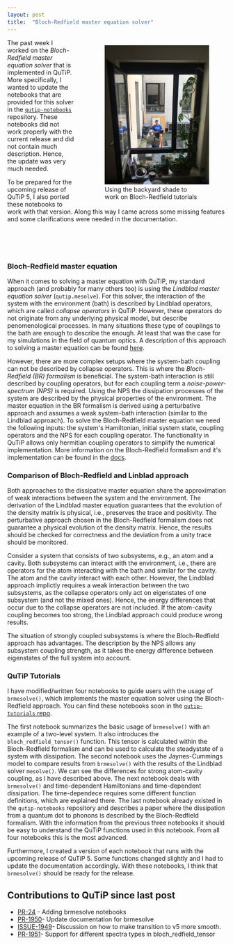 ```yaml
---
layout: post
title:  "Bloch-Redfield master equation solver"
---
```

<figure style="float: right; padding-left: 30px">
<img src="/assets/working_in_the_shade.jpeg" 
alt="img" width="240"/>
<figcaption>Using the backyard shade to <br> work on Bloch-Redfield tutorials</figcaption>
</figure>

The past week I worked on the *Bloch-Redfield master equation solver* that is implemented in QuTiP.
More specifically, I wanted to update the notebooks that are provided for this solver in the
[`qutip-notebooks`](https://github.com/qutip/qutip-notebooks) repository. These notebooks did not
work properly with the current release and did not contain much description. Hence, the update was
very much needed.

To be prepared for the upcoming release of QuTiP 5, I also ported these notebooks to work with that
version. Along this way I came across some missing features and some clarifications were needed in
the documentation.

<p style="margin-bottom:90px;"></p>


### Bloch-Redfield master equation

When it comes to solving a master equation with QuTiP, my standard approach (and probably for many
others too) is using the *Lindblad master equation solver* (`qutip.mesolve`). For this solver, the
interaction of the system with the environment (bath) is described by Lindblad operators, which are
called *collapse operators* in QuTiP. However, these operators do not originate from any underlying
physical model, but describe penomenological processes. In many situations these type of couplings
to the bath are enough to describe the enough. At least that was the case for my simulations in the
field of quantum optics. A description of this approach to solving a master equation can be found
[here](https://qutip.org/docs/latest/guide/dynamics/dynamics-master.html).

However, there are more complex setups where the system-bath coupling can not be described by
collapse operators. This is where the *Bloch-Redfield (BR) formalism* is beneficial. The system-bath
interaction is still described by coupling operators, but for each coupling term a
*noise-power-spectrum (NPS)* is required. Using the NPS the dissipation processes of the system are
described by the physical properties of the environment. The master equation in the BR formalism is
derived using a perturbative approach and assumes a weak system-bath interaction (similar to the
Lindblad approach). To solve the Bloch-Redfield master equation we need the following inputs:
the system's Hamiltonian, initial system state, coupling operators and the NPS for each coupling
operator. The functionality in QuTiP allows only hermitian coupling operators to simplify the
numerical implementation. More information on the Bloch-Redfield formalism and it's implementation
can be found in
the [docs](https://qutip.org/docs/latest/guide/dynamics/dynamics-bloch-redfield.html).

### Comparison of Bloch-Redfield and Linblad approach

Both approaches to the dissipative master equation share the approximation of weak interactions
between the system and the environment. The derivation of the Lindblad master equation guarantees
that the evolution of the density matrix is physical, i.e., preserves the trace and positivity. The
perturbative approach chosen in the Bloch-Redfield formalism does not guarantee a physical evolution
of the density matrix. Hence, the results should be checked for correctness and the deviation from a
unity trace should be monitored.

Consider a system that consists of two subsystems, e.g., an atom and a cavity. Both subsystems can
interact with the environment, i.e., there are operators for the atom interacting with the bath and
similar for the cavity. The atom and the cavity interact with each other. However, the Lindblad
approach implictly requires a weak interaction between the two subsystems, as the collapse operators
only act on eigenstates of one subsystem (and not the mixed ones). Hence, the energy differences
that occur due to the collapse operators are not included. If the atom-cavity coupling
becomes too strong, the Lindblad approach could produce wrong results.

The situation of strongly coupled subsystems is where the Bloch-Redfield approach has advantages.
The description by the NPS allows any subsystem coupling strength, as it takes the energy difference
between eigenstates of the full system into account.

### QuTiP Tutorials

I have modified/written four notebooks to guide users with the usage of `brmesolve()`, which
implements the master equation solver using the Bloch-Redfield approach. You can find these
notebooks soon in the [`qutip-tutorials` repo](https://github.com/qutip/qutip-tutorials).

The first notebook summarizes the basic usage of `brmesolve()` with an example of a two-level
system. It also introduces the `bloch_redfield_tensor()` function. This tensor is calculated within
the Bloch-Redfield formalism and can be used to calculate the steadystate of a system with
dissipation. The second notebook uses the Jaynes-Cummings model to compare results
from `brmesolve()` with the results of the Lindblad solver `mesolve()`. We can see the differences
for strong atom-cavity coupling, as I have described above.
The next notebook deals with `brmesolve()` and time-dependent Hamiltonians and time-dependent
dissipation. The time-dependece requires some different function definitions, which are explained
there.
The last notebook already existed in the `qutip-notebooks` repository and describes a paper where
the dissipation from a quantum dot to phonons is described by the Bloch-Redfield formalism. With the
information from the previous three notebooks it should be easy to understand the QuTiP functions
used in this notebook. From all four notebooks this is the most advanced.

Furthermore, I created a version of each notebook that runs with the upcoming release of QuTiP 5.
Some functions changed slightly and I had to update the documentation accordingly. With these
notebooks, I think that `brmesolve()` should be ready for the release.

## Contributions to QuTiP since last post

* [PR-24](https://github.com/qutip/qutip-tutorials/pull/24) - Adding brmesolve notebooks
* [PR-1950](https://github.com/qutip/qutip/pull/1950)- Update documentation for brmesolve
* [ISSUE-1949](https://github.com/qutip/qutip/issues/1949)- Discussion on how to make transition to
  v5 more smooth.
* [PR-1951](https://github.com/qutip/qutip/pull/1951)- Support for different spectra types in
  bloch_redfield_tensor
